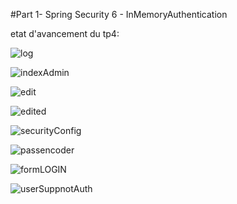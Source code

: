 #Part 1- Spring Security 6 - InMemoryAuthentication

etat d'avancement du tp4:

![log](https://user-images.githubusercontent.com/94021293/234411541-47e47c5b-26f0-4b4a-bc90-9db23ab48a23.png)

![indexAdmin](https://user-images.githubusercontent.com/94021293/234411552-b4ca5a59-a0f9-4788-b16f-7374b6f2cff8.png)

![edit](https://user-images.githubusercontent.com/94021293/234411566-4b973cd9-e095-4b73-9a6c-aca2378f6c89.png)

![edited](https://user-images.githubusercontent.com/94021293/234411587-f770ce92-01f8-4c81-9ba7-5d36e2d1a6ac.png)

![securityConfig](https://user-images.githubusercontent.com/94021293/234411600-273cd167-75f7-4ecc-8320-8c1f658c2d30.png)

![passencoder](https://user-images.githubusercontent.com/94021293/234411622-ed27b2af-bd93-4af4-8b11-8ff9ec4f5f03.png)


![formLOGIN](https://user-images.githubusercontent.com/94021293/234439442-edab2d0a-5e1d-4b51-92c6-3fe5eaefb4cb.png)

![userSuppnotAuth](https://user-images.githubusercontent.com/94021293/234439447-06c503b3-6274-4fc1-b197-4fed7ad446f7.png)
